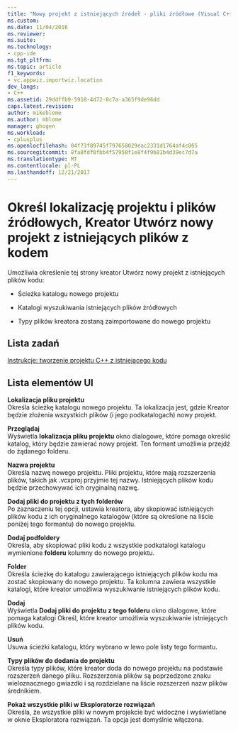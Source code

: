 ```yaml
---
title: "Nowy projekt z istniejących źródeł - pliki źródłowe (Visual C++) | Dokumentacja firmy Microsoft"
ms.custom: 
ms.date: 11/04/2016
ms.reviewer: 
ms.suite: 
ms.technology:
- cpp-ide
ms.tgt_pltfrm: 
ms.topic: article
f1_keywords:
- vc.appwiz.importwiz.location
dev_langs:
- C++
ms.assetid: 29ddffb9-5918-4d72-8c7a-a365f9de96dd
caps.latest.revision: 
author: mikeblome
ms.author: mblome
manager: ghogen
ms.workload:
- cplusplus
ms.openlocfilehash: 04f73f89745f797658029eac2331d1764af4c065
ms.sourcegitcommit: 8fa8fdf0fbb4f57950f1e8f4f9b81b4d39ec7d7a
ms.translationtype: MT
ms.contentlocale: pl-PL
ms.lasthandoff: 12/21/2017
---
```

# <a name="specify-project-location-and-source-files-create-new-project-from-existing-code-files-wizard"></a>Określ lokalizację projektu i plików źródłowych, Kreator Utwórz nowy projekt z istniejących plików z kodem
Umożliwia określenie tej strony kreator Utwórz nowy projekt z istniejących plików kodu:  
  
-   Ścieżka katalogu nowego projektu  
  
-   Katalogi wyszukiwania istniejących plików źródłowych  
  
-   Typy plików kreatora zostaną zaimportowane do nowego projektu  
  
## <a name="task-list"></a>Lista zadań  
 [Instrukcje: tworzenie projektu C++ z istniejącego kodu](../ide/how-to-create-a-cpp-project-from-existing-code.md)  
  
## <a name="uielement-list"></a>Lista elementów UI  
 **Lokalizacja pliku projektu**  
 Określa ścieżkę katalogu nowego projektu. Ta lokalizacja jest, gdzie Kreator będzie złożenia wszystkich plików (i jego podkatalogach) nowy projekt.  
  
 **Przeglądaj**  
 Wyświetla **lokalizacja pliku projektu** okno dialogowe, które pomaga określić katalog, który będzie zawierać nowy projekt. Ten formant umożliwia przejdź do żądanego folderu.  
  
 **Nazwa projektu**  
 Określa nazwę nowego projektu. Pliki projektu, które mają rozszerzenia plików, takich jak .vcxproj przyjmie tej nazwy. Istniejących plików kodu będzie przechowywać ich oryginalną nazwę.  
  
 **Dodaj pliki do projektu z tych folderów**  
 Po zaznaczeniu tej opcji, ustawia kreatora, aby skopiować istniejących plików kodu z ich oryginalnego katalogów (które są określone na liście poniżej tego formantu) do nowego projektu.  
  
 **Dodaj podfoldery**  
 Określa, aby skopiować pliki kodu z wszystkie podkatalogi katalogu wymienione **folderu** kolumny do nowego projektu.  
  
 **Folder**  
 Określa ścieżkę do katalogu zawierającego istniejących plików kodu ma zostać skopiowany do nowego projektu. Ta kolumna zawiera wszystkie katalogi, które kreator umożliwia wyszukiwanie istniejących plików kodu.  
  
 **Dodaj**  
 Wyświetla **Dodaj pliki do projektu z tego folderu** okno dialogowe, które pomaga katalogi Określ, które kreator umożliwia wyszukiwanie istniejących plików kodu.  
  
 **Usuń**  
 Usuwa ścieżki katalogu, który wybrano w lewo pole listy tego formantu.  
  
 **Typy plików do dodania do projektu**  
 Określa typy plików, które kreator doda do nowego projektu na podstawie rozszerzeń danego pliku. Rozszerzenia plików są poprzedzone znaku wieloznacznego gwiazdki i są rozdzielane na liście rozszerzeń nazw plików średnikiem.  
  
 **Pokaż wszystkie pliki w Eksploratorze rozwiązań**  
 Określa, że wszystkie pliki w nowym projekcie być widoczne i wyświetlane w oknie Eksploratora rozwiązań. Ta opcja jest domyślnie włączona.